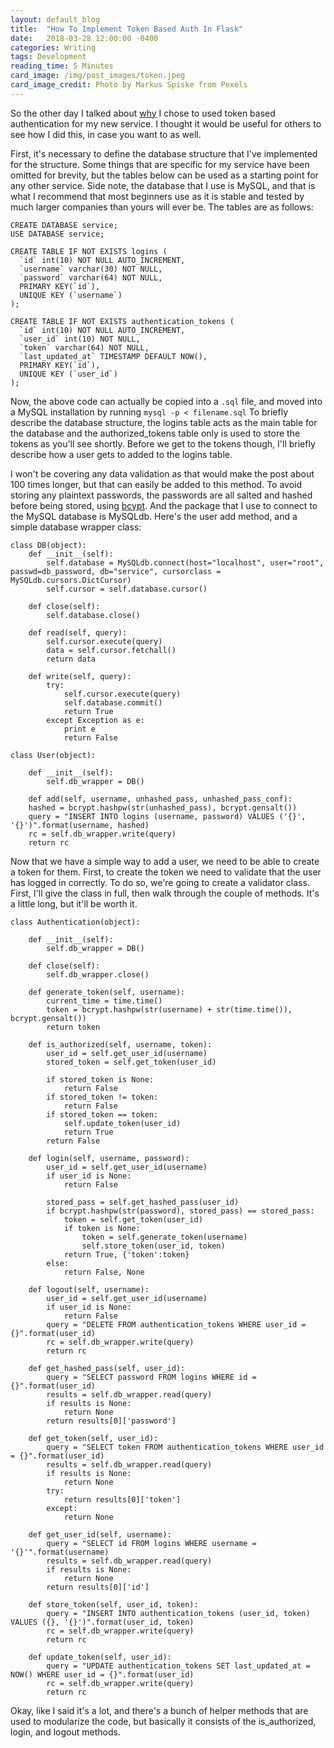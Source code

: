```yaml
---
layout: default_blog
title:  "How To Implement Token Based Auth In Flask"
date:   2018-03-28 12:00:00 -0400
categories: Writing
tags: Development
reading_time: 5 Minutes
card_image: /img/post_images/token.jpeg
card_image_credit: Photo by Markus Spiske from Pexels
---
```


So the other day I talked about [why](/writing/2018/03/12/Token-Based-Authentication.html) I chose to used token based authentication for my new service. I thought it would be useful for others to see how I did this, in case you want to as well.

First, it's necessary to define the database structure that I've implemented for the structure. Some things that are specific for my service have been omitted for brevity, but the tables below can be used as a starting point for any other service. Side note, the database that I use is MySQL, and that is what I recommend that most beginners use as it is stable and tested by much larger companies than yours will ever be. The tables are as follows:

```
CREATE DATABASE service;
USE DATABASE service;

CREATE TABLE IF NOT EXISTS logins (
  `id` int(10) NOT NULL AUTO_INCREMENT,
  `username` varchar(30) NOT NULL,
  `password` varchar(64) NOT NULL,
  PRIMARY KEY(`id`),
  UNIQUE KEY (`username`)
);

CREATE TABLE IF NOT EXISTS authentication_tokens (
  `id` int(10) NOT NULL AUTO_INCREMENT,
  `user_id` int(10) NOT NULL,
  `token` varchar(64) NOT NULL,
  `last_updated_at` TIMESTAMP DEFAULT NOW(),
  PRIMARY KEY(`id`),
  UNIQUE KEY (`user_id`)
);
```

Now, the above code can actually be copied into a ```.sql``` file, and moved into a MySQL installation by running ```mysql -p < filename.sql``` To briefly describe the database structure, the logins table acts as the main table for the database and the authorized_tokens table only is used to store the tokens as you'll see shortly. Before we get to the tokens though, I'll briefly describe how a user gets to added to the logins table. 

I won't be covering any data validation as that would make the post about 100 times longer, but that can easily be added to this method. To avoid storing any plaintext passwords, the passwords are all salted and hashed before being stored, using [bcypt](https://pypi.python.org/pypi/bcrypt/2.0.0). And the package that I use to connect to the MySQL database is MySQLdb. Here's the user add method, and a simple database wrapper class:

```
class DB(object):
    def __init__(self):
        self.database = MySQLdb.connect(host="localhost", user="root", passwd=db_password, db="service", cursorclass = MySQLdb.cursors.DictCursor)
        self.cursor = self.database.cursor()

    def close(self):
        self.database.close()

    def read(self, query):
        self.cursor.execute(query)
        data = self.cursor.fetchall()
        return data

    def write(self, query):
        try:
            self.cursor.execute(query)
            self.database.commit()
            return True
        except Exception as e:
            print e
            return False

class User(object):

    def __init__(self):
        self.db_wrapper = DB()
        
    def add(self, username, unhashed_pass, unhashed_pass_conf):
 	hashed = bcrypt.hashpw(str(unhashed_pass), bcrypt.gensalt())
 	query = "INSERT INTO logins (username, password) VALUES ('{}', '{}')".format(username, hashed)
	rc = self.db_wrapper.write(query)
	return rc
```

Now that we have a simple way to add a user, we need to be able to create a token for them. First, to create the token we need to validate that the user has logged in correctly. To do so, we're going to create a validator class. First, I'll give the class in full, then walk through the couple of methods. It's a little long, but it'll be worth it.

```
class Authentication(object):

    def __init__(self):
        self.db_wrapper = DB()

    def close(self):
        self.db_wrapper.close()

    def generate_token(self, username):
        current_time = time.time()
        token = bcrypt.hashpw(str(username) + str(time.time()), bcrypt.gensalt())
        return token

    def is_authorized(self, username, token):
        user_id = self.get_user_id(username)
        stored_token = self.get_token(user_id)

        if stored_token is None:
            return False
        if stored_token != token:
            return False
        if stored_token == token:
            self.update_token(user_id)
            return True
        return False

    def login(self, username, password):
        user_id = self.get_user_id(username)
        if user_id is None:
            return False

        stored_pass = self.get_hashed_pass(user_id)
        if bcrypt.hashpw(str(password), stored_pass) == stored_pass:
            token = self.get_token(user_id)
            if token is None:
                token = self.generate_token(username)
                self.store_token(user_id, token)
            return True, {'token':token}
        else:
            return False, None

    def logout(self, username):
        user_id = self.get_user_id(username)
        if user_id is None:
            return False
        query = "DELETE FROM authentication_tokens WHERE user_id = {}".format(user_id)
        rc = self.db_wrapper.write(query)
        return rc

    def get_hashed_pass(self, user_id):
        query = "SELECT password FROM logins WHERE id = {}".format(user_id)
        results = self.db_wrapper.read(query)
        if results is None:
            return None
        return results[0]['password']

    def get_token(self, user_id):
        query = "SELECT token FROM authentication_tokens WHERE user_id = {}".format(user_id)
        results = self.db_wrapper.read(query)
        if results is None:
            return None
        try:
            return results[0]['token']
        except:
            return None

    def get_user_id(self, username):
        query = "SELECT id FROM logins WHERE username = '{}'".format(username)
        results = self.db_wrapper.read(query)
        if results is None:
            return None
        return results[0]['id']

    def store_token(self, user_id, token):
        query = "INSERT INTO authentication_tokens (user_id, token) VALUES ({}, '{}')".format(user_id, token)
        rc = self.db_wrapper.write(query)
        return rc

    def update_token(self, user_id):
        query = "UPDATE authentication_tokens SET last_updated_at = NOW() WHERE user_id = {}".format(user_id)
        rc = self.db_wrapper.write(query)
        return rc
```

Okay, like I said it's a lot, and there's a bunch of helper methods that are used to modularize the code, but basically it consists of the is_authorized, login, and logout methods.
